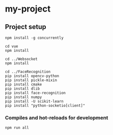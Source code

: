 # my-project

## Project setup
```
npm install -g concurrently

cd vue
npm install

cd ../Websocket
npm install

cd ../FaceRecognition
pip install opencv-python
pip install pickle-mixin
pip install cmake
pip install dlib
pip install face-recognition
pip install numpy
pip install -U scikit-learn
pip install "python-socketio[client]"
```

### Compiles and hot-reloads for development
```
npm run all
```
